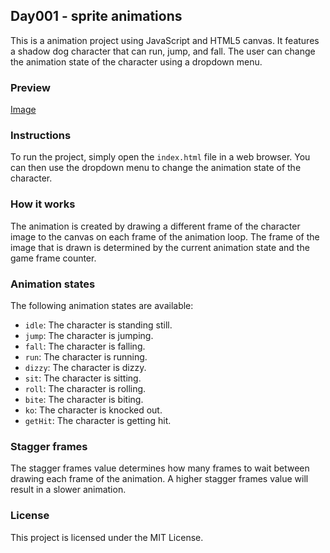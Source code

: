 ## Day001 - sprite animations

This is a animation project using JavaScript and HTML5 canvas. It features a shadow dog character that can run, jump, and fall. The user can change the animation state of the character using a dropdown menu.

### Preview

[Image](images/preview.png)

### Instructions

To run the project, simply open the `index.html` file in a web browser. You can then use the dropdown menu to change the animation state of the character.

### How it works

The animation is created by drawing a different frame of the character image to the canvas on each frame of the animation loop. The frame of the image that is drawn is determined by the current animation state and the game frame counter.

### Animation states

The following animation states are available:

* `idle`: The character is standing still.
* `jump`: The character is jumping.
* `fall`: The character is falling.
* `run`: The character is running.
* `dizzy`: The character is dizzy.
* `sit`: The character is sitting.
* `roll`: The character is rolling.
* `bite`: The character is biting.
* `ko`: The character is knocked out.
* `getHit`: The character is getting hit.

### Stagger frames

The stagger frames value determines how many frames to wait between drawing each frame of the animation. A higher stagger frames value will result in a slower animation.

### License

This project is licensed under the MIT License.
